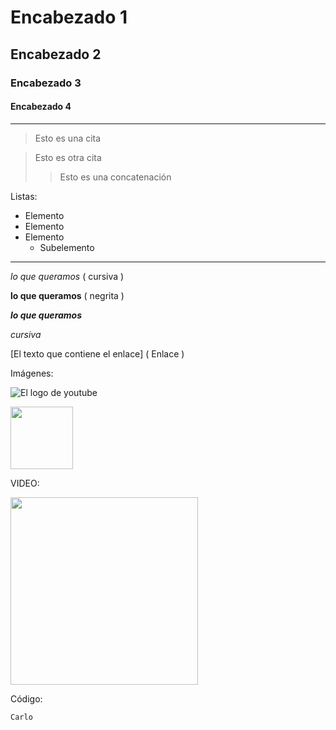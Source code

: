 # Encabezado 1
## Encabezado 2
### Encabezado 3
#### Encabezado 4

***

> Esto es una cita

> Esto es otra cita
>> Esto es una concatenación

Listas:

- Elemento
- Elemento
- Elemento
  - Subelemento

 ***
*lo que queramos* ( cursiva )

**lo que queramos** ( negrita )

***lo que queramos***

_cursiva_

[El texto que contiene el enlace] ( Enlace )

Imágenes:

![El logo de youtube](https://encrypted-tbn0.gstatic.com/images?q=tbn:ANd9GcQlnGdm8mFTa6OrvhYFDAxoWme8-LtPaXmnmA&s)

<img src='https://encrypted-tbn0.gstatic.com/images?q=tbn:ANd9GcQlnGdm8mFTa6OrvhYFDAxoWme8-LtPaXmnmA&s' width='100px'/>

VIDEO:

<a href='https://www.youtube.com/watch?v=FOfowUdri50' target='_blank'>
<img src='https://yt3.googleusercontent.com/ytc/AIdro_m0DtuBhZUI1Mie9JUspzzqediBM76hO49vWA8hM5hwu9s=s900-c-k-c0x00ffffff-no-rj' width='300px' >
</a>

Código:

```sql
Carlo
